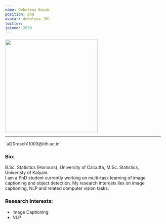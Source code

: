 ```yaml
---
name: Debolena Basak
position: phd
avatar: debolena.JPG
twitter:
joined: 2020
---
```


<img width="300" src="{{site.baseurl}}/images/people/{{page.avatar}}" data-action="zoom">
<hr>
<i class="fa fa-envelope-o"> </i>`ai20resch11003@iith.ac.in`<br>

### Bio:
B.Sc. Statistics (Honours), University of Calcutta, M.Sc. Statistics, Univeristy of Kalyani.<br>
I am a PhD student currently working on multi-task learning of image captioning and object detection. My research interests lies on image captioning, NLP and related computer vision tasks.<br>

### Research Interests:
* Image Captioning
*  NLP